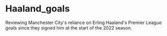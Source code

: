 # Haaland_goals
Reviewing Manchester City's reliance on Erling Haaland's Premier League goals since they signed him at the start of the 2022 season.
